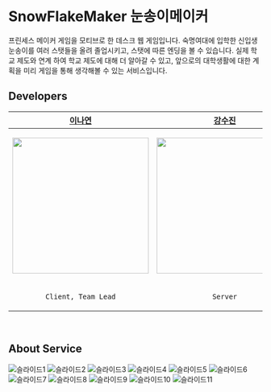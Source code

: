 # SnowFlakeMaker 눈송이메이커 
프린세스 메이커 게임을 모티브로 한 데스크 웹 게임입니다. 숙명여대에 입학한 신입생 눈송이를 여러 스탯들을 올려 졸업시키고, 스탯에 따른 엔딩을 볼 수 있습니다. 실제 학교 제도와 연계 하여 학교 제도에 대해 더 알아갈 수 있고, 앞으로의 대학생활에 대한 계획을 미리 게임을 통해 생각해볼 수 있는 서비스입니다. 

## Developers

| [이나연](https://github.com/sem-git) | [강수진](https://github.com/nnmrm) | [윤서진](https://github.com/Y00NSJ) | 
| --- | --- | --- | 
|  <p align="center"> <img src="https://github.com/y-eonee.png" width="270"/></p>  |  <p align="center"> <img src="https://github.com/nnmrm.png" width="270"/></p>  |  <p align="center"> <img src="https://github.com/Y00NSJ.png" width="270"/></p>  | 
| <p align="center">`Client, Team Lead` </p> | <p align="center">`Server`</p> | <p align="center">`Server`</p> | 

<br/>

## About Service

![슬라이드1](https://github.com/user-attachments/assets/3250de4f-6465-425c-9a2a-11af40d8b269)
![슬라이드2](https://github.com/user-attachments/assets/0b085a95-7da6-4217-99a4-826c2b9188aa)
![슬라이드3](https://github.com/user-attachments/assets/85082c95-5b29-4cc8-b558-32ea6f7c6725)
![슬라이드4](https://github.com/user-attachments/assets/fa6af2d3-600b-4b58-a080-4455d51f4f2c)
![슬라이드5](https://github.com/user-attachments/assets/7224e138-7c28-4343-afd1-2d6f6cf7e945)
![슬라이드6](https://github.com/user-attachments/assets/6db5b115-339f-47a4-b41f-3acbe56545ba)
![슬라이드7](https://github.com/user-attachments/assets/68c06001-a0f9-4f61-91e2-096dcb6110cd)
![슬라이드8](https://github.com/user-attachments/assets/50628d41-bad8-40db-bccf-ced9639fcaf0)
![슬라이드9](https://github.com/user-attachments/assets/c75f762e-0b5c-4051-acbe-0441afc6c5c2)
![슬라이드10](https://github.com/user-attachments/assets/c3bf3b4b-c98e-4743-bccc-36c2dbc6cd38)
![슬라이드11](https://github.com/user-attachments/assets/7f3c848f-f7cc-48e3-a686-1986e9a0598b)

